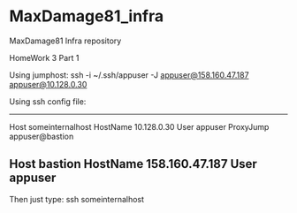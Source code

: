 # MaxDamage81_infra
MaxDamage81 Infra repository

HomeWork 3 Part 1

Using jumphost:
ssh -i ~/.ssh/appuser -J appuser@158.160.47.187 appuser@10.128.0.30

Using ssh config file:

---
Host  someinternalhost
    HostName 10.128.0.30
    User appuser
    ProxyJump appuser@bastion

Host bastion
    HostName 158.160.47.187
    User appuser
---

Then just type:
ssh someinternalhost
